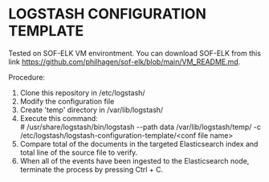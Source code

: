 # LOGSTASH CONFIGURATION TEMPLATE

Tested on SOF-ELK VM environtment. You can download SOF-ELK from this link https://github.com/philhagen/sof-elk/blob/main/VM_README.md.

Procedure:
1. Clone this repository in /etc/logstash/
2. Modify the configuration file
3. Create 'temp' directory in /var/lib/logstash/
4. Execute this command:<br>
<t>\# /usr/share/logstash/bin/logstash --path data /var/lib/logstash/temp/ -c /etc/logstash/logstash-configuration-template/\<conf file name\>
5. Compare total of the documents in the targeted Elasticsearch index and total line of the source file to verify.
6. When all of the events have been ingested to the Elasticsearch node, terminate the process by pressing Ctrl + C.

